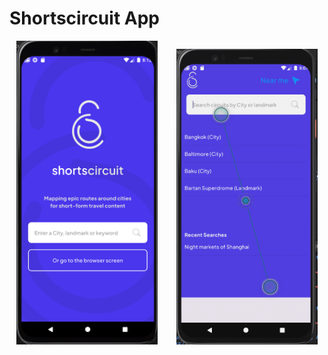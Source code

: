 # Shortscircuit App

<p align="center">
  <img src="ss7.png" alt="Splash Screen" width="45%" style="margin-right: 5%;"/>
  <img src="ss6.png" alt="Image 2" width="45%"/>
</p>
